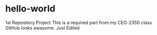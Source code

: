 # hello-world
1st Repository Project
This is a required part from my CEG-2350 class
GitHub looks awasome.
Just Edited

